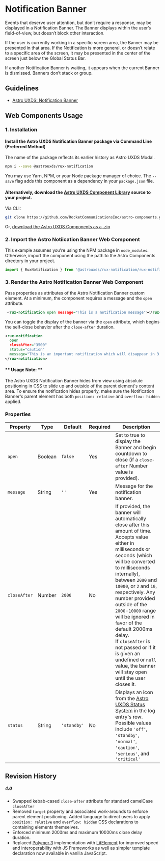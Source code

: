 # Notification Banner

Events that deserve user attention, but don’t require a response, may be displayed in a Notification Banner. The Banner displays within the user’s field-of-view, but doesn’t block other interaction.

If the user is currently working in a specific screen area, the Banner may be presented in that area. If the Notification is more general, or doesn’t relate to a specific area of the screen, it may be presented in the center of the screen just below the Global Status Bar.

If another Notification Banner is waiting, it appears when the current Banner is dismissed. Banners don’t stack or group.

## Guidelines

- [Astro UXDS: Notification Banner](https://www.astrouxds.com/ui-components/notification-banner)

## Web Components Usage

### 1. Installation

#### Install the Astro UXDS Notification Banner package via Command Line (Preferred Method)

The name of the package reflects its earlier history as Astro UXDS Modal.

```sh
npm i --save @astrouxds/rux-notification
```

You may use Yarn, NPM, or your Node package manager of choice. The `--save` flag adds this component as a dependency in your `package.json` file.

#### **Alternatively**, download the [Astro UXDS Component Library](https://github.com/RocketCommunicationsInc/astro-components/src/master/) source to your project.

Via CLI:

```sh
git clone https://github.com/RocketCommunicationsInc/astro-components.git
```

Or, [download the Astro UXDS Components as a .zip](https://github.com/RocketCommunicationsInc/astro-components/get/master.zip)

### 2. Import the Astro Notiication Banner Web Component

This example assumes you're using the NPM package in `node_modules`. Otherwise, import the component using the path to the Astro Components directory in your project.

```javascript
import { RuxNotification } from '@astrouxds/rux-notification/rux-notification.js';
```

### 3. Render the Astro Notification Banner Web Component

Pass properties as attributes of the Astro Notification Banner custom element. At a minimum, the component requires a message and the `open` attribute.

```xml
 <rux-notification open message="This is a notification message"></rux-notification>
```

You can toggle the display of the banner via the `open` attribute, which begins the self-close behavior after the `close-after` duration.

```xml
<rux-notification
  open
  closeAfter="3500"
  status="caution"
  message="This is an important notification which will disappear in 3.5 seconds.">
</rux-notification>
```

#### ** Usage Note: **

The Astro UXDS Notification Banner hides from view using absolute positioning in CSS to slide up and outside of the parent element's content area. To ensure the notification hides properly, make sure the Notification Banner's parent element has both `position: relative` and `overflow: hidden` applied.

### Properties

| Property     | Type    | Default     | Required | Description                                                                                                                                                                                                                                                                                                                                                                                                                                                                                      |
| ------------ | ------- | ----------- | -------- | ------------------------------------------------------------------------------------------------------------------------------------------------------------------------------------------------------------------------------------------------------------------------------------------------------------------------------------------------------------------------------------------------------------------------------------------------------------------------------------------------ |
| `open`       | Boolean | `false`     | Yes      | Set to true to display the Banner and begin countdown to close (if a `close-after` Number value is provided).                                                                                                                                                                                                                                                                                                                                                                                    |
| `message`    | String  | `''`        | Yes      | Message for the notification banner.                                                                                                                                                                                                                                                                                                                                                                                                                                                             |
| `closeAfter` | Number  | `2000`      | No       | If provided, the banner will automatically close after this amount of time. Accepts value either in milliseconds or seconds (which will be converted to milliseconds internally), between `2000` and `10000`, or `2` and `10`, respectively. Any number provided outside of the `2000`-`10000` range will be ignored in favor of the default 2000ms delay. <br>If `closeAfter` is not passed or if it is given an undefined or `null` value, the banner will stay open until the user closes it. |
| `status`     | String  | `'standby'` | No       | Displays an icon from the [Astro UXDS Status System](https://astrouxds.com/design-guidelines/status-system) in the log entry's row. Possible values include `'off'`, `'standby'`, `'normal'`, `'caution'`, `'serious'`, and `'critical'`                                                                                                                                                                                                                                                         |

## Revision History

##### **4.0**

- Swapped kebab-cased `close-after` attribute for standard camelCase `closeAfter`
- Removed `target` property and associated work-arounds to enforce parent element positioning. Added language to direct users to apply `position: relative` and `overflow: hidden` CSS declarations to containing elements themselves.
- Enforced minimum 2000ms and maximum 10000ms close delay duration.
- Replaced [Polymer 3](https://www.polymer-project.org) implementation with [LitElement](https://lit-element.polymer-project.org/) for improved speed and interoperability with JS Frameworks as well as simpler template declaration now available in vanilla JavaScript.

